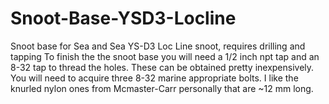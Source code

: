 # Snoot-Base-YSD3-Locline
Snoot base for Sea and Sea YS-D3 Loc Line snoot, requires drilling and tapping
To finish the the snoot base you will need a 1/2 inch npt tap and an 8-32 tap to thread the holes. These can be obtained pretty inexpensively. You will need to acquire three 8-32 
marine appropriate bolts. I like the knurled nylon ones from Mcmaster-Carr personally that are ~12 mm long.
